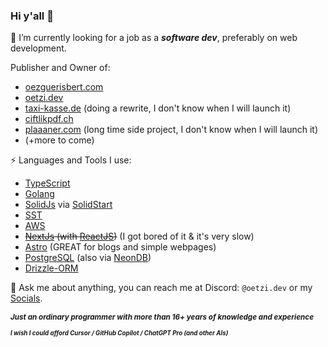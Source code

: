 ### Hi y'all 👋
🔭 I’m currently looking for a job as a ***software dev***, preferably on web development.

Publisher and Owner of:
- [oezguerisbert.com](https://oezguerisbert.com)
- [oetzi.dev](https://oetzi.dev)
- [taxi-kasse.de](https://taxi-kasse.de) (doing a rewrite, I don't know when I will launch it)
- [ciftlikpdf.ch](https://ciftlikpdf.ch)
- [plaaaner.com](https://plaaaner.com) (long time side project, I don't know when I will launch it)
- (+more to come)


⚡ Languages and Tools I use:
- [TypeScript](https://www.typescriptlang.org/)
- [Golang](https://go.dev/)
- [SolidJs](https://www.solidjs.com/) via [SolidStart](https://start.solidjs.com/getting-started/what-is-solidstart)
- [SST](https://github.com/sst/sst)
- [AWS](https://aws.amazon.com/)
- ~~[NextJs](https://nextjs.org/) (with [ReactJS](https://reactjs.org/))~~ (I got bored of it & it's very slow)
- [Astro](https://astro.build/) (GREAT for blogs and simple webpages)
- [PostgreSQL](https://www.postgresql.org/) (also via [NeonDB](https://neon.tech))
- [Drizzle-ORM](https://orm.drizzle.team/)

💬 Ask me about anything, you can reach me at Discord: `@oetzi.dev` or my [Socials](https://oezguerisbert.com/socials).

**<sub>*Just an ordinary programmer with more than 16+ years of knowledge and experience*</sub>**

**<sub>*<sub>*I wish I could afford Cursor / GitHub Copilot / ChatGPT Pro (and other AIs)*</sub>*</sub>**
